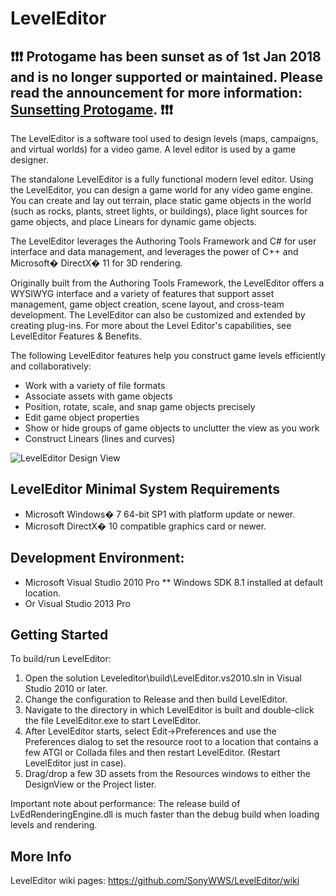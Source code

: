 LevelEditor 
===========

## **❗❗❗ Protogame has been sunset as of 1st Jan 2018 and is no longer supported or maintained. Please read the announcement for more information: [Sunsetting Protogame](https://medium.com/redpoint/sunsetting-protogame-a18e1f03af43). ❗❗❗**

The LevelEditor is a software tool used to design levels (maps, campaigns, and virtual worlds) for a video game. A level editor is used by a game designer.

The standalone LevelEditor is a fully functional modern level editor. Using the LevelEditor, you can design a game world for any video game engine. You can create and lay out terrain, place static game objects in the world (such as rocks, plants, street lights, or buildings), place light sources for game objects, and place Linears for dynamic game objects.

The LevelEditor leverages the Authoring Tools Framework and C# for user interface and data management, and leverages the power of C++ and Microsoft� DirectX� 11 for 3D rendering.

Originally built from the Authoring Tools Framework, the LevelEditor offers a WYSIWYG interface and a variety of features that support asset management, game object creation, scene layout, and cross-team development. The LevelEditor can also be customized and extended by creating plug-ins. For more about the Level Editor's capabilities, see LevelEditor Features & Benefits.

The following LevelEditor features help you construct game levels efficiently and collaboratively:

* Work with a variety of file formats
* Associate assets with game objects
* Position, rotate, scale, and snap game objects precisely
* Edit game object properties
* Show or hide groups of game objects to unclutter the view as you work
* Construct Linears (lines and curves)

![LevelEditor Design View](https://raw.githubusercontent.com/wiki/SonyWWS/LevelEditor/images/LE_Lights.png?raw=true "LevelEditor Design View")


LevelEditor Minimal System Requirements
---------------------------------------
* Microsoft Windows� 7 64-bit SP1 with platform update or newer.
* Microsoft DirectX� 10 compatible graphics card or newer.

Development Environment:
------------------------
* Microsoft Visual Studio 2010 Pro
     ** Windows SDK 8.1 installed at default location.
* Or Visual Studio 2013 Pro  
   
Getting Started 
--------------- 
To build/run LevelEditor:

1. Open the solution Leveleditor\build\LevelEditor.vs2010.sln in Visual Studio 2010 or later.
1. Change the configuration to Release and then build LevelEditor.
1. Navigate to the directory in which LevelEditor is built and double-click the file LevelEditor.exe to start LevelEditor.
1. After LevelEditor starts, select Edit->Preferences and use the Preferences dialog to set the resource root to a location that contains a few ATGI or Collada files and then restart LevelEditor. (Restart LevelEditor just in case).
1. Drag/drop a few 3D assets from the Resources windows to either the DesignView or the Project lister.


Important note about performance:
The release build of LvEdRenderingEngine.dll is much faster than the debug build
when loading levels and rendering.


More Info
---------
LevelEditor wiki pages: https://github.com/SonyWWS/LevelEditor/wiki

